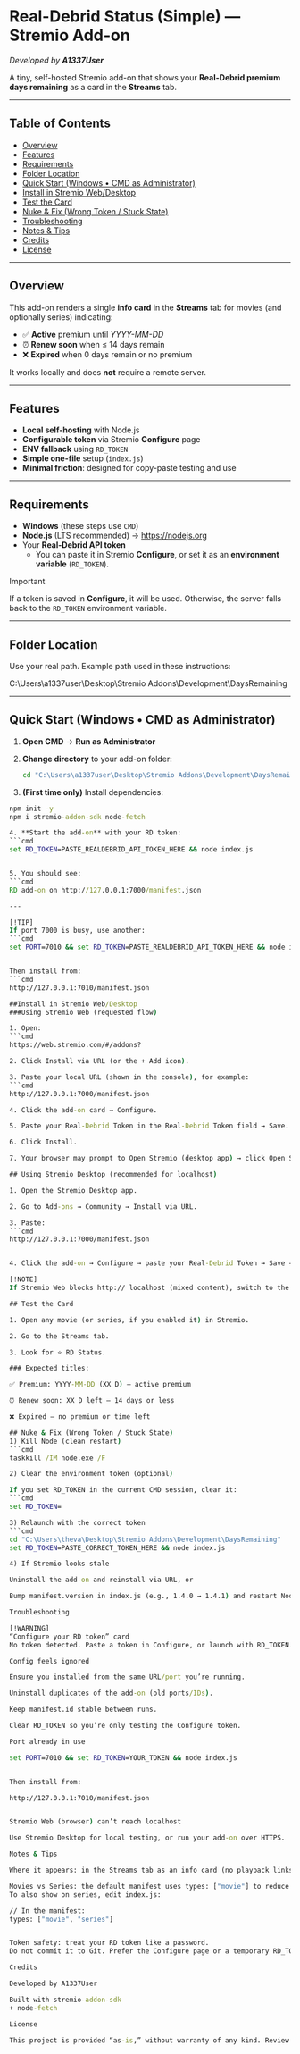 # Real-Debrid Status (Simple) — Stremio Add-on
*Developed by **A1337User***  

A tiny, self-hosted Stremio add-on that shows your **Real-Debrid premium days remaining** as a card in the **Streams** tab.

---

## Table of Contents
- [Overview](#overview)
- [Features](#features)
- [Requirements](#requirements)
- [Folder Location](#folder-location)
- [Quick Start (Windows • CMD as Administrator)](#quick-start-windows--cmd-as-administrator)
- [Install in Stremio Web/Desktop](#install-in-stremio-webdesktop)
- [Test the Card](#test-the-card)
- [Nuke & Fix (Wrong Token / Stuck State)](#nuke--fix-wrong-token--stuck-state)
- [Troubleshooting](#troubleshooting)
- [Notes & Tips](#notes--tips)
- [Credits](#credits)
- [License](#license)

---

## Overview
This add-on renders a single **info card** in the **Streams** tab for movies (and optionally series) indicating:
- ✅ **Active** premium until *YYYY-MM-DD*  
- ⏰ **Renew soon** when ≤ 14 days remain  
- ❌ **Expired** when 0 days remain or no premium

It works locally and does **not** require a remote server.

---

## Features
- **Local self-hosting** with Node.js
- **Configurable token** via Stremio **Configure** page
- **ENV fallback** using `RD_TOKEN`
- **Simple one-file** setup (`index.js`)
- **Minimal friction**: designed for copy-paste testing and use

---

## Requirements
- **Windows** (these steps use `CMD`)
- **Node.js** (LTS recommended) → https://nodejs.org
- Your **Real-Debrid API token**
  - You can paste it in Stremio **Configure**, or set it as an **environment variable** (`RD_TOKEN`).

> [!IMPORTANT]
> If a token is saved in **Configure**, it will be used. Otherwise, the server falls back to the `RD_TOKEN` environment variable.

---

## Folder Location
Use your real path. Example path used in these instructions:

C:\Users\a1337user\Desktop\Stremio Addons\Development\DaysRemaining


---

## Quick Start (Windows • CMD as Administrator)

1. **Open CMD** → **Run as Administrator**

2. **Change directory** to your add-on folder:
   ```cmd
   cd "C:\Users\a1337user\Desktop\Stremio Addons\Development\DaysRemaining"

3. **(First time only)** Install dependencies:
  ```cmd
  npm init -y
  npm i stremio-addon-sdk node-fetch

4. **Start the add-on** with your RD token:
  ```cmd
  set RD_TOKEN=PASTE_REALDEBRID_API_TOKEN_HERE && node index.js


5. You should see:
 ```cmd
RD add-on on http://127.0.0.1:7000/manifest.json

---

[!TIP]
If port 7000 is busy, use another:
 ```cmd
set PORT=7010 && set RD_TOKEN=PASTE_REALDEBRID_API_TOKEN_HERE && node index.js


Then install from:
 ```cmd
http://127.0.0.1:7010/manifest.json

##Install in Stremio Web/Desktop
###Using Stremio Web (requested flow)

1. Open:
 ```cmd
https://web.stremio.com/#/addons?

2. Click Install via URL (or the + Add icon).

3. Paste your local URL (shown in the console), for example:
 ```cmd
http://127.0.0.1:7000/manifest.json

4. Click the add-on card → Configure.

5. Paste your Real-Debrid Token in the Real-Debrid Token field → Save.

6. Click Install.

7. Your browser may prompt to Open Stremio (desktop app) → click Open Stremio → then click Install again in the app.

## Using Stremio Desktop (recommended for localhost)

1. Open the Stremio Desktop app.

2. Go to Add-ons → Community → Install via URL.

3. Paste:
 ```cmd
http://127.0.0.1:7000/manifest.json


4. Click the add-on → Configure → paste your Real-Debrid Token → Save → Install.

[!NOTE]
If Stremio Web blocks http:// localhost (mixed content), switch to the Desktop app for local testing.

## Test the Card

1. Open any movie (or series, if you enabled it) in Stremio.

2. Go to the Streams tab.

3. Look for ⭐ RD Status.

### Expected titles:

✅ Premium: YYYY-MM-DD (XX D) — active premium

⏰ Renew soon: XX D left — 14 days or less

❌ Expired — no premium or time left

## Nuke & Fix (Wrong Token / Stuck State)
1) Kill Node (clean restart)
 ```cmd
taskkill /IM node.exe /F

2) Clear the environment token (optional)

If you set RD_TOKEN in the current CMD session, clear it:
 ```cmd
set RD_TOKEN=

3) Relaunch with the correct token
 ```cmd
cd "C:\Users\theva\Desktop\Stremio Addons\Development\DaysRemaining"
set RD_TOKEN=PASTE_CORRECT_TOKEN_HERE && node index.js

4) If Stremio looks stale

Uninstall the add-on and reinstall via URL, or

Bump manifest.version in index.js (e.g., 1.4.0 → 1.4.1) and restart Node.

Troubleshooting

[!WARNING]
“Configure your RD token” card
No token detected. Paste a token in Configure, or launch with RD_TOKEN.

Config feels ignored

Ensure you installed from the same URL/port you’re running.

Uninstall duplicates of the add-on (old ports/IDs).

Keep manifest.id stable between runs.

Clear RD_TOKEN so you’re only testing the Configure token.

Port already in use

set PORT=7010 && set RD_TOKEN=YOUR_TOKEN && node index.js


Then install from:

http://127.0.0.1:7010/manifest.json


Stremio Web (browser) can’t reach localhost

Use Stremio Desktop for local testing, or run your add-on over HTTPS.

Notes & Tips

Where it appears: in the Streams tab as an info card (no playback links).

Movies vs Series: the default manifest uses types: ["movie"] to reduce noise.
To also show on series, edit index.js:

// In the manifest:
types: ["movie", "series"]


Token safety: treat your RD token like a password.
Do not commit it to Git. Prefer the Configure page or a temporary RD_TOKEN per session.

Credits

Developed by A1337User

Built with stremio-addon-sdk
 + node-fetch

License

This project is provided “as-is,” without warranty of any kind. Review and adapt to your use-case and jurisdiction. See LICENSE if provided.


